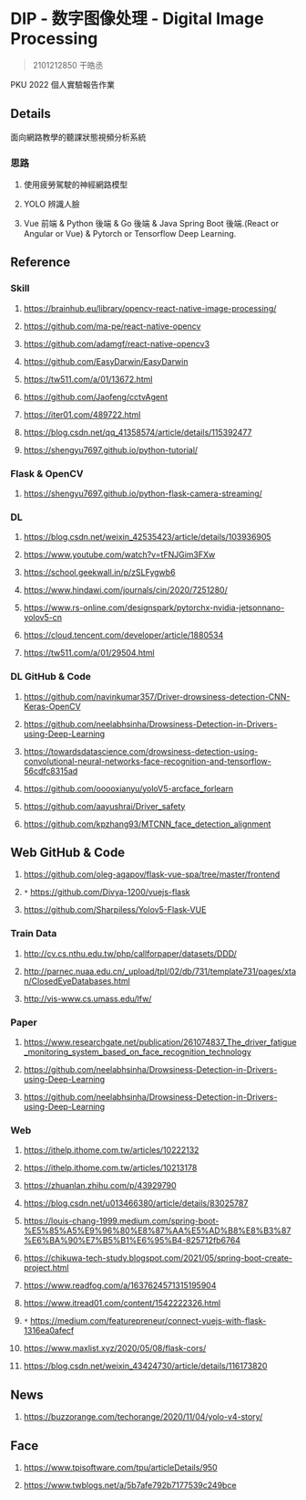 # DIP - 数字图像处理 - Digital Image Processing

> 2101212850 干皓丞

PKU 2022 個人實驗報告作業

## Details

面向網路教學的聽課狀態視頻分析系統

### 思路

1. 使用疲勞駕駛的神經網路模型

2. YOLO 辨識人臉

3. Vue 前端 & Python 後端 & Go 後端 & Java Spring Boot 後端.(React or Angular or Vue) & Pytorch or Tensorflow Deep Learning.


## Reference

### Skill

1. https://brainhub.eu/library/opencv-react-native-image-processing/

2. https://github.com/ma-pe/react-native-opencv

3. https://github.com/adamgf/react-native-opencv3

4. https://github.com/EasyDarwin/EasyDarwin

5. https://tw511.com/a/01/13672.html

6. https://github.com/Jaofeng/cctvAgent

7. https://iter01.com/489722.html

8. https://blog.csdn.net/qq_41358574/article/details/115392477

9. https://shengyu7697.github.io/python-tutorial/


### Flask & OpenCV 

1. https://shengyu7697.github.io/python-flask-camera-streaming/


### DL

1. https://blog.csdn.net/weixin_42535423/article/details/103936905

2. https://www.youtube.com/watch?v=tFNJGim3FXw

3. https://school.geekwall.in/p/zSLFygwb6

4. https://www.hindawi.com/journals/cin/2020/7251280/

5. https://www.rs-online.com/designspark/pytorchx-nvidia-jetsonnano-yolov5-cn

6. https://cloud.tencent.com/developer/article/1880534

7. https://tw511.com/a/01/29504.html


### DL GitHub & Code

1. https://github.com/navinkumar357/Driver-drowsiness-detection-CNN-Keras-OpenCV

2. https://github.com/neelabhsinha/Drowsiness-Detection-in-Drivers-using-Deep-Learning

3. https://towardsdatascience.com/drowsiness-detection-using-convolutional-neural-networks-face-recognition-and-tensorflow-56cdfc8315ad

4. https://github.com/ooooxianyu/yoloV5-arcface_forlearn

5. https://github.com/aayushrai/Driver_safety

6. https://github.com/kpzhang93/MTCNN_face_detection_alignment


## Web GitHub & Code

1. https://github.com/oleg-agapov/flask-vue-spa/tree/master/frontend

2. `*` https://github.com/Divya-1200/vuejs-flask

3. https://github.com/Sharpiless/Yolov5-Flask-VUE


### Train Data

1. http://cv.cs.nthu.edu.tw/php/callforpaper/datasets/DDD/

2. http://parnec.nuaa.edu.cn/_upload/tpl/02/db/731/template731/pages/xtan/ClosedEyeDatabases.html

3. http://vis-www.cs.umass.edu/lfw/



### Paper

1. https://www.researchgate.net/publication/261074837_The_driver_fatigue_monitoring_system_based_on_face_recognition_technology

2. https://github.com/neelabhsinha/Drowsiness-Detection-in-Drivers-using-Deep-Learning

3. https://github.com/neelabhsinha/Drowsiness-Detection-in-Drivers-using-Deep-Learning



### Web

1. https://ithelp.ithome.com.tw/articles/10222132

2. https://ithelp.ithome.com.tw/articles/10213178

3. https://zhuanlan.zhihu.com/p/43929790

4. https://blog.csdn.net/u013466380/article/details/83025787

5. https://louis-chang-1999.medium.com/spring-boot-%E5%85%A5%E9%96%80%E8%87%AA%E5%AD%B8%E8%B3%87%E6%BA%90%E7%B5%B1%E6%95%B4-825712fb6764

6. https://chikuwa-tech-study.blogspot.com/2021/05/spring-boot-create-project.html

7. https://www.readfog.com/a/1637624571315195904

8. https://www.itread01.com/content/1542222326.html

9. `*` https://medium.com/featurepreneur/connect-vuejs-with-flask-1316ea0afecf

10. https://www.maxlist.xyz/2020/05/08/flask-cors/

11. https://blog.csdn.net/weixin_43424730/article/details/116173820


## News

1. https://buzzorange.com/techorange/2020/11/04/yolo-v4-story/


## Face

1. https://www.tpisoftware.com/tpu/articleDetails/950

2. https://www.twblogs.net/a/5b7afe792b7177539c249bce





